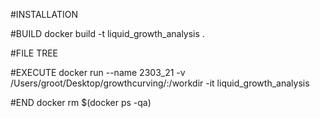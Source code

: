 
#INSTALLATION

#BUILD
docker build -t liquid_growth_analysis .

#FILE TREE

#EXECUTE
docker run --name 2303_21 -v /Users/groot/Desktop/growthcurving/:/workdir -it liquid_growth_analysis 

#END
docker rm $(docker ps -qa)